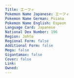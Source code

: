 ```yaml
---
﻿Title: エーフィ
Pokemon Name Japanese: エーフィ
Pokemon Name German: Psiana
Pokemon Name English: Espeon
Language Card: Japanese
National Dex Number: 196
Region: Johto
Regional Form: false
Additional Form: false
Mega: false
Gigantamax: false
Cover: false
Link: 
Owned: 
---
```

